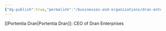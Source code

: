 ```yaml
---
{"dg-publish":true,"permalink":"/businesses-and-organizations/dran-enterprises/"}
---
```


[[Portentia Dran\|Portentia Dran]]: CEO of Dran Enterprises